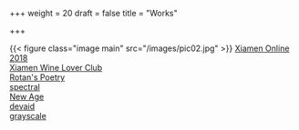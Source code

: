 +++
weight = 20
draft = false
title = "Works"

+++

{{< figure class="image main" src="/images/pic02.jpg" >}}
[Xiamen Online 2018](http://xmok2018.github.io)  
[Xiamen Wine Lover Club](http://i9r.github.io)  
[Rotan's Poetry](http://rrotan.github.io)  
[spectral](https://arkadianriver.github.io/spectral/)  
[New Age](https://jekynewage.github.io/)  
[devaid](https://themes.3rdwavemedia.com/demo/devaid/)  
[grayscale](https://jeromelachaud.github.io/grayscale-theme/)  
